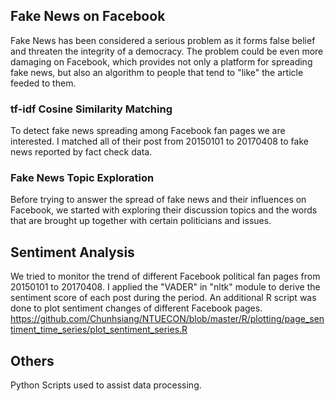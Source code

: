 ## Fake News on Facebook

Fake News has been considered a serious problem as it forms false belief and threaten the integrity of a democracy. The problem could be even more damaging on Facebook, which provides not only a platform for spreading fake news, but also an algorithm to people that tend to "like" the article feeded to them. 


### tf-idf Cosine Similarity Matching
To detect fake news spreading among Facebook fan pages we are interested. I matched all of their post from 20150101 to 
20170408 to fake news reported by fact check data.

### Fake News Topic Exploration
Before trying to answer the spread of fake news and their influences on Facebook, we started with exploring their discussion topics and the words that are brought up together with certain politicians and issues.



## Sentiment Analysis
We tried to monitor the trend of different Facebook political fan pages from 20150101 to 20170408. I applied the "VADER" in
"nltk" module to derive the sentiment score of each post during the period. An additional R script was done to plot sentiment
changes of different Facebook pages. 
https://github.com/Chunhsiang/NTUECON/blob/master/R/plotting/page_sentiment_time_series/plot_sentiment_series.R



## Others
Python Scripts used to assist data processing.
